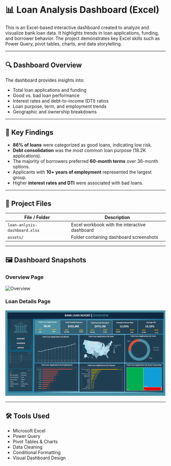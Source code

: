 
# 📊 Loan Analysis Dashboard (Excel)

This is an Excel-based interactive dashboard created to analyze and visualize bank loan data. It highlights trends in loan applications, funding, and borrower behavior. The project demonstrates key Excel skills such as Power Query, pivot tables, charts, and data storytelling.

---

## 🔍 Dashboard Overview

The dashboard provides insights into:

- Total loan applications and funding
- Good vs. bad loan performance
- Interest rates and debt-to-income (DTI) ratios
- Loan purpose, term, and employment trends
- Geographic and ownership breakdowns

---

## 🔑 Key Findings

- **86% of loans** were categorized as good loans, indicating low risk.
- **Debt consolidation** was the most common loan purpose (18.2K applications).
- The majority of borrowers preferred **60-month terms** over 36-month options.
- Applicants with **10+ years of employment** represented the largest group.
- Higher **interest rates and DTI** were associated with bad loans.

---

## 📁 Project Files

| File / Folder               | Description                                   |
|----------------------------|-----------------------------------------------|
| `loan-anlysis-dashboard.xlsx` | Excel workbook with the interactive dashboard |
| `assets/`                  | Folder containing dashboard screenshots        |

---

## 🖼️ Dashboard Snapshots

### Overview Page
![Overview](assets/.png)

### Loan Details Page
![Details](assets/Summary-dashboard.png)

---

## 🛠 Tools Used

- Microsoft Excel
- Power Query
- Pivot Tables & Charts
- Data Cleaning
- Conditional Formatting
- Visual Dashboard Design

